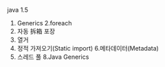 
java 1.5

1. Generics
2.foreach
3. 자동 拆箱 포장
4. 열거
5. 정적 가져오기(Static import)
6.메타데이터(Metadata)
7. 스레드 풀
8.Java Generics
